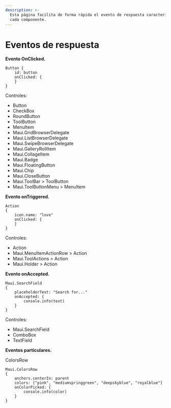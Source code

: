```yaml
---
description: >-
  Esta página facilita de forma rápida el evento de respuesta característico de
  cada componente.
---
```


# Eventos de respuesta

**Evento OnClicked.**

```
Button {
    id: button
    onClicked: {
    }
}
```

Controles:

* Button
* CheckBox
* RoundButton
* ToolButton
* MenuItem
* Maui.GridBrowserDelegate
* Maui.ListBrowserDelegate
* Maui.SwipeBrowserDelegate
* Maui.GalleryRollItem
* Maui.CollageItem
* Maui.Badge
* Maui.FloatingButton
* Maui.Chip
* Maui.CloseButton
* Maui.ToolBar > ToolButton
* Maui.ToolButtonMenu > MenuItem

**Evento onTriggered.**

```
Action
{
    icon.name: "love"
    onClicked: {        
    }
}
```

Controles:

* Action
* Maui.MenuItemActionRow > Action
* Maui.ToolActions > Action
* Maui.Holder > Action

**Evento onAccepted.**

```
Maui.SearchField
{
    placeholderText: "Search for..."
    onAccepted: {
        console.info(text)
    }
}
```

Controles:

* Maui.SearchField
* ComboBox
* TextField

**Eventos particulares.**

ColorsRow

```
Maui.ColorsRow
{
    anchors.centerIn: parent
    colors: ["pink", "mediumspringgreen", "deepskyblue", "royalblue"]
    onColorPicked: {
        console.info(color)
    }
}

```
